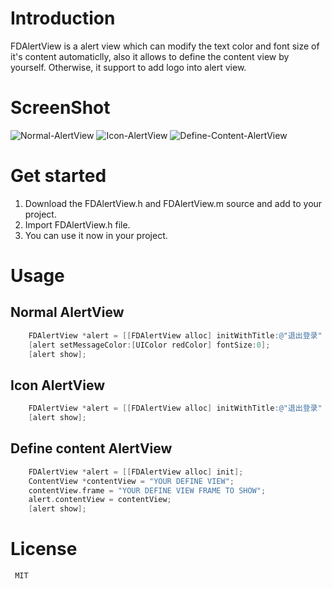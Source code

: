 # Introduction
FDAlertView is a alert view which can modify the text color and font size of it's content automaticlly, also it allows to define the content view by yourself. Otherwise, it support to add logo into alert view.

# ScreenShot

 ![Normal-AlertView](http://7xiamc.com1.z0.glb.clouddn.com/normal-alertview.png)
 ![Icon-AlertView](http://7xiamc.com1.z0.glb.clouddn.com/icon-alertview.png) 
 ![Define-Content-AlertView](http://7xiamc.com1.z0.glb.clouddn.com/define-alertview.png)

# Get started

1. Download the FDAlertView.h and FDAlertView.m source and add to your project.
2. Import FDAlertView.h file.
3. You can use it now in your project.

# Usage

## Normal AlertView

```Objective-C
    FDAlertView *alert = [[FDAlertView alloc] initWithTitle:@"退出登录" icon:nil message:@"确定退出登录吗？" delegate:self buttonTitles:@"确定", @"取消", nil];
    [alert setMessageColor:[UIColor redColor] fontSize:0];
    [alert show];
```

## Icon AlertView

```Objective-C
	FDAlertView *alert = [[FDAlertView alloc] initWithTitle:@"退出登录" icon:[UIImage imageNamed:@"exclamation-icon"] message:@"你确定退出登录吗？" delegate:self buttonTitles:@"确定", @"取消", nil];
    [alert show];
```

## Define content AlertView

```Objective-C
	FDAlertView *alert = [[FDAlertView alloc] init];
    ContentView *contentView = "YOUR DEFINE VIEW";
    contentView.frame = "YOUR DEFINE VIEW FRAME TO SHOW";
    alert.contentView = contentView;
    [alert show];
```

# License
     MIT
